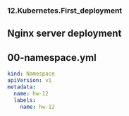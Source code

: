 ### 12.Kubernetes.First_deployment

## Nginx server deployment
## 00-namespace.yml
```yaml
kind: Namespace
apiVersion: v1
metadata:
  name: hw-12
  labels:
    name: hw-12
```
